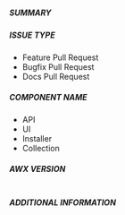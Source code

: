 <!--- changelog-entry
# Fill in 'msg' below to have an entry automatically added to the next release changelog.
# Leaving 'msg' blank will not generate a changelog entry for this PR.
# Please ensure this is a simple (and readable) one-line string.
---
msg: ""
-->

##### SUMMARY
<!--- Describe the change, including rationale and design decisions -->

<!---
If you are fixing an existing issue, please include "related #nnn" in your
commit message and your description; but you should still explain what
the change does.
-->

##### ISSUE TYPE
<!--- Pick one below and delete the rest: -->
 - Feature Pull Request
 - Bugfix Pull Request
 - Docs Pull Request

##### COMPONENT NAME
<!--- Name of the module/plugin/module/task -->
 - API
 - UI
 - Installer
 - Collection

##### AWX VERSION
<!--- Paste verbatim output from `make VERSION` between quotes below -->
```

```


##### ADDITIONAL INFORMATION
<!---
Include additional information to help people understand the change here.
For bugs that don't have a linked bug report, a step-by-step reproduction
of the problem is helpful.
  -->

<!--- Paste verbatim command output below, e.g. before and after your change -->
```

```
